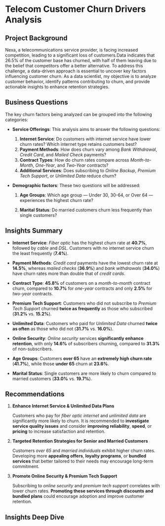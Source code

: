 # Telecom Customer Churn Drivers Analysis

## Project Background

Nexa, a telecommunications service provider, is facing increased competition, leading to a significant loss of customers.Data indicates that 26.5% of the customer base has churned, with half of them leaving due to the belief that competitors offer a better alternative. To address this challenge, a data-driven approach is essential to uncover key factors influencing customer churn. As a data scientist, my objective is to analyze customer behavior, identify patterns contributing to churn, and provide actionable insights to enhance retention strategies. 

## Business Questions

The key churn factors being analyzed can be grouped into the following categories:

- **Service Offerings**: This analysis aims to answer the following questions:

  1. **Internet Service**: Do customers with internet service have lower churn rates? Which internet type retains customers best?
  2. **Payment Methods**: How does churn vary among _Bank Withdrawal_, _Credit Card_, and _Mailed Check_ payments?
  3. **Contract Types**: How do churn rates compare across _Month-to-Month_, _One-Year_, and _Two-Year_ contracts?
  4. **Additional Services**: Does subscribing to _Online Backup_, _Premium Tech Support_, or _Unlimited Data_ reduce churn?
 
- **Demographic factors**: These two questions will be addressed:

  1. **Age Groups**: Which age group — Under 30, 30-64, or Over 64 — experiences the highest churn rate?

  2. **Marital Status**: Do married customers churn less frequently than single customers?

## Insights Summary

- **Internet Service**: _Fiber optic_ has the highest churn rate at **40.7%**, followed by _cable_ and _DSL_. Customers with no internet service churn the least frequently (**7.4%**).

- **Payment Methods**: _Credit card_ payments have the lowest churn rate at **14.5%**, whereas _mailed checks_ (**36.9%**) and _bank withdrawals_ (**34.0%**) have churn rates more than double that of _credit cards_.

- **Contract Type**: **45.8%** of customers on a _month-to-month_ contract churn, compared to **10.7%** for _one-year_ contracts and only **2.5%** for _two-year_ contracts.

- **Premium Tech Support**: Customers who did not subscribe to _Premium Tech Support_ churned **twice as frequently** as those who subscribed (**31.2%** vs. **15.2%**).

- **Unlimited Data**: Customers who paid for _Unlimited Data_ churned **twice as often** as those who did not (**31.7%** vs. **16.0%**).

- **Online Security**: _Online security_ services **significantly enhance retention**, with only **14.6%** of subscribers churning, compared to **31.3%** of non-subscribers.

- **Age Groups**: Customers **over 65** have an **extremely high churn rate** (**41.7%**), while those **under 65** churn at **23.6%**.

- **Marital Status**: Single customers are more likely to churn compared to married customers (**33.0%** vs. **19.7%**).

## Recommendations

1. **Enhance Internet Service & Unlimited Data Plans**
  
    Customers who pay for _fiber optic internet_ and _unlimited data_ are significantly more likely to churn. It is recommended to **investigate service quality issues** and consider **improving reliability**, **speed**, or **pricing** to increase satisfaction and retention.

2. **Targeted Retention Strategies for Senior and Married Customers**
  
    Customers _over 65_ and _married individuals_ exhibit higher churn rates. Developing more **appealing offers**, **loyalty programs**, or **bundled services** that better tailored to their needs may encourage long-term commitment.

3. **Promote Online Security & Premium Tech Support**
  
    Subscribing to _online security_ and _premium tech support_ correlates with lower churn rates. **Promoting these services through discounts and bundled plans** could encourage adoption and improve customer retention.  
  
## Insights Deep Dive

